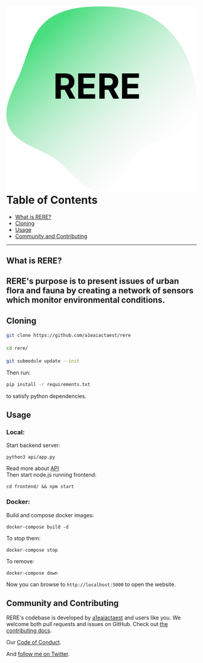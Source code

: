 ![](docs/logo.png)
Table of Contents
=======================

* [What is RERE?](#what-is-rere)
* [Cloning](#cloning)
* [Usage](#usage)
* [Community and Contributing](#community-and-contributing)
---

## What is RERE?
RERE's purpose is to present issues of urban flora and fauna by creating a network of sensors which monitor environmental conditions.
---

## Cloning

```sh
git clone https://github.com/a1eaiactaest/rere

cd rere/

git submodule update --init
```

Then run:

```sh
pip install -r requirements.txt
```

to satisfy python dependencies.

## Usage

### Local:

Start backend server:

```
python3 api/app.py
```

Read more about [API](api/README.md)  
Then start node.js running frontend:

```
cd frontend/ && npm start
```

### Docker:
Build and compose docker images:

```
docker-compose build -d
```
To stop them:
```
docker-compose stop
```
To remove:
```
docker-compose down
```

Now you can browse to `http://localhost:5000` to open the website.

## Community and Contributing

RERE's codebase is developed by [a1eaiactaest](https://a1eaiactaest.github.io) and users like you. We welcome both pull requests and issues on GitHub. Check out [the contributing docs](docs/CONTRIBUTING.md).

Our [Code of Conduct](docs/CODE_OF_CONDUCT.md).

And [follow me on Twitter](https://twitter.com/a1eaiactaest).